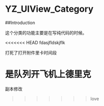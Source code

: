 # YZ_UIView_Category

##Introduction

这个分类的功能主要是在写纯代码的时候。

<<<<<<< HEAD
fdasjfldskjflk

打死了打开附件里卡时间段

是队列开飞机上德里克
=======

副本修改
>>>>>>> love
